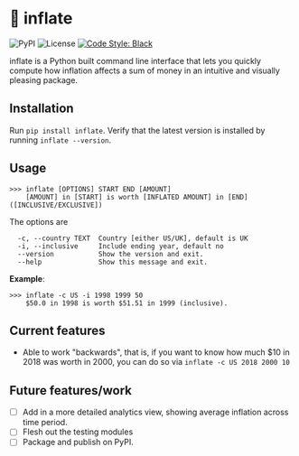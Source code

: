 # :money_with_wings: inflate

![PyPI](https://img.shields.io/pypi/v/inflate.svg?style=flat-square)
![License](https://img.shields.io/github/license/mzjp2/inflation.svg?style=flat-square)
[![Code Style: Black](https://img.shields.io/badge/code-black-black.svg?style=flat-square)](https://github.com/ambv/black)

inflate is a Python built command line interface that lets you quickly compute how inflation affects a sum of money in an intuitive and visually pleasing package.

## Installation

Run ``pip install inflate``. Verify that the latest version is installed by running ``inflate --version``.

## Usage

```shell
>>> inflate [OPTIONS] START END [AMOUNT]
    [AMOUNT] in [START] is worth [INFLATED AMOUNT] in [END] ([INCLUSIVE/EXCLUSIVE])
```
The options are

```
  -c, --country TEXT  Country [either US/UK], default is UK
  -i, --inclusive     Include ending year, default no
  --version           Show the version and exit.
  --help              Show this message and exit.
```

**Example**: 

```shell
>>> inflate -c US -i 1998 1999 50
    $50.0 in 1998 is worth $51.51 in 1999 (inclusive).
```

## Current features

- Able to work "backwards", that is, if you want to know how much $10 in 2018 was worth in 2000, you can do so via ``inflate -c US 2018 2000 10``

## Future features/work

- [ ] Add in a more detailed analytics view, showing average inflation across time period.
- [ ] Flesh out the testing modules
- [ ] Package and publish on PyPI.
